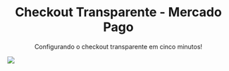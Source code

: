 <h1 align="center">Checkout Transparente - Mercado Pago</h1>
<p align="center">Configurando o checkout transparente em cinco minutos!</p>

<img src="https://img.shields.io/static/v1?label=Blog&message=Rocketseat&color=7159c1&style=for-the-badge&logo=https://http2.mlstatic.com/frontend-assets/ui-navigation/5.12.1/mercadopago/logo__large.png"/>